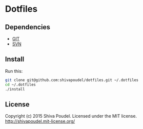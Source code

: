 # Dotfiles #

## Dependencies ##

* [GIT](http://git-scm.com/)
* [SVN](https://subversion.apache.org/)

## Install ##

Run this:

```bash
git clone git@github.com:shivapoudel/dotfiles.git ~/.dotfiles
cd ~/.dotfiles
./install
```

## License ##

Copyright (c) 2015 Shiva Poudel.
Licensed under the MIT license.
<http://shivapoudel.mit-license.org/>
